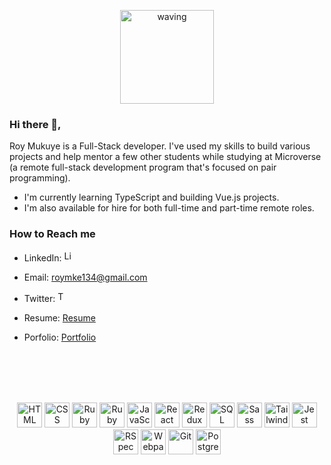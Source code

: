 <p align="center">  
<!-- <a href="https://medium.com/@phillipmusiime" target="_blank"><img alt="Medium" src="https://img.shields.io/badge/medium-%2312100E.svg?&style=for-the-badge&logo=medium&logoColor=white" /></a> -->
  </p>

<br/>
<br/>

<p align='center'>
  <span align="center">
    <img  title='wave' alt='waving' height=150 src='https://media.giphy.com/media/xT9IgG50Fb7Mi0prBC/giphy.gif'>
  </span>
</p>

### Hi there 👋,

Roy Mukuye is a Full-Stack developer. I've used my skills to build various projects and help mentor a few other students while studying at Microverse (a remote full-stack development program that's focused on pair programming).

- I'm currently learning TypeScript and building Vue.js projects.
- I'm also available for hire for both full-time and part-time remote roles.

### How to Reach me

- LinkedIn: <a href="https://www.linkedin.com/in/roy-mukuye-42b07b1b4" target="_blank"><img height="17px" alt="LinkedIn" src="https://img.shields.io/badge/linkedin-%230077B5.svg?&style=for-the-badge&logo=linkedin&logoColor=white" /></a>
- Email: roymke134@gmail.com
- Twitter: <a href="https://twitter.com/Roymkenya" target="_blank"><img alt="Twitter" height="17px" src="https://img.shields.io/badge/twitter-%231DA1F2.svg?&style=for-the-badge&logo=twitter&logoColor=white" /></a>

- Resume: [Resume](https://docs.google.com/document/d/1V3_XoTmN75quS0wWduAnW5yUYESYu7vhh8ZEK1hdcAQ/edit?usp=sharing)
- Porfolio: [Portfolio](https://mke2111.github.io/portfolio/)

<br/>
<br/>
<br/>
<br/>

<p align="center">
  <span align="center" class="d-flex">
    <img title="HTML" alt="HTML" height=40 src="https://www.w3.org/html/logo/downloads/HTML5_Badge_256.png">
    <img title="CSS" alt="CSS" height=40
      src="https://www.kindpng.com/picc/m/464-4640184_css3-png-download-css-icon-transparent-png.png">
    <img title="Ruby" alt="Ruby" height=40 src="https://blog.mwpreston.net/wp-content/uploads/2018/09/ruby-logo.png">
    <img title="Ruby On Rails" alt="Ruby On Rails" height=40 src="https://guides.rubyonrails.org/images/favicon.ico">
    <img title="JavaScript" alt="JavaScript" height=40
      src="https://upload.wikimedia.org/wikipedia/commons/thumb/9/99/Unofficial_JavaScript_logo_2.svg/600px-Unofficial_JavaScript_logo_2.svg.png">
    <img title="React" alt="React" height=40 src="https://external-content.duckduckgo.com/iu/?u=https%3A%2F%2Ftse1.mm.bing.net%2Fth%3Fid%3DOIP.Tpo0do4FnIyuhxRRUnFWjwHaHA%26pid%3DApi&f=1">
    <img title="Redux" alt="Redux" height=40 src="https://seeklogo.com/images/R/redux-logo-9CA6836C12-seeklogo.com.png">
    <img title="SQL" alt="SQL" height=40
      src="https://e7.pngegg.com/pngimages/614/744/png-clipart-mysql-database-mariadb-dolphin-marine-mammal-animals.png">
    <img title="Sass" alt="Sass" height=40 src="https://sass-lang.com/assets/img/styleguide/color-1c4aab2b.png">
    <img title="TailwindCSS" alt="TailwindCSS" height=40
      src="https://external-content.duckduckgo.com/iu/?u=https%3A%2F%2Ftse1.mm.bing.net%2Fth%3Fid%3DOIP.RaJndCSITnYrafg9gtqrYAAAAA%26pid%3DApi&f=1">
    <img title="Jest" alt="Jest" height=40 src="https://jestjs.io/img/jest-card-run.svg">
    <img title="RSpec" alt="RSpec" height=40 src="https://seeklogo.com/images/R/rspec-logo-DA1EE19A18-seeklogo.com.png">
    <img title="Webpack" alt="Webpack" height=40 src="https://external-content.duckduckgo.com/iu/?u=https%3A%2F%2Ftse3.mm.bing.net%2Fth%3Fid%3DOIP.xQCjgB2DVqhtqGoGw9E6TQHaHa%26pid%3DApi&f=1">
    <img title="Git" alt="Git" height=40 src="https://git-scm.com/images/logos/downloads/Git-Icon-1788C.png">
    <img title="Postgresql" alt="Postgresql" height=40 src="https://external-content.duckduckgo.com/iu/?u=https%3A%2F%2Ftse1.mm.bing.net%2Fth%3Fid%3DOIP.UBVscfss9H1c_hNCMZdZIgHaHp%26pid%3DApi&f=1">
  </span>
</p>
